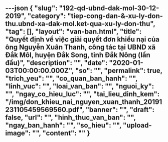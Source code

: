 ---json
{
    "slug": "192-qd-ubnd-dak-mol-30-12-2019",
    "category": "tiep-cong-dan-&-xu-ly-don-thu.ubnd-xa-dak-mol.ket-qua-xu-ly-don-thu",
    "tag": [],
    "layout": "van-ban.html",
    "title": "Quyết định về việc giải quyết đơn khiếu nại của ông Nguyễn Xuân Thanh, công tác tại UBND xã Đắk Môl, huyện Đắk Song, tỉnh Đắk Nông (lần đầu)",
    "description": "",
    "date": "2020-01-03T00:00:00.000Z",
    "so": "",
    "permalink": true,
    "trich_yeu": "",
    "co_quan_ban_hanh": "",
    "linh_vuc": "",
    "loai_van_ban": "",
    "nguoi_ky": "",
    "ngay_co_hieu_luc": "",
    "tai_lieu_dinh_kem": "/img/don_khieu_nai_nguyen_xuan_thanh_20191231105459569560.pdf",
    "banner": "",
    "draft": false,
    "url": "",
    "hinh_thuc_van_ban": "",
    "ngay_ban_hanh": "",
    "so_hieu": "",
    "upload-image": "",
    "__content__": ""
}
---
